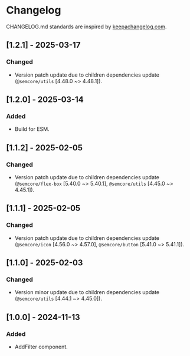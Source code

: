 # Changelog

CHANGELOG.md standards are inspired by [keepachangelog.com](https://keepachangelog.com/en/1.0.0/).

## [1.2.1] - 2025-03-17

### Changed

- Version patch update due to children dependencies update (`@semcore/utils` [4.48.0 ~> 4.48.1]).

## [1.2.0] - 2025-03-14

### Added

- Build for ESM.

## [1.1.2] - 2025-02-05

### Changed

- Version patch update due to children dependencies update (`@semcore/flex-box` [5.40.0 ~> 5.40.1], `@semcore/utils` [4.45.0 ~> 4.45.1]).

## [1.1.1] - 2025-02-05

### Changed

- Version patch update due to children dependencies update (`@semcore/icon` [4.56.0 ~> 4.57.0], `@semcore/button` [5.41.0 ~> 5.41.1]).

## [1.1.0] - 2025-02-03

### Changed

- Version minor update due to children dependencies update (`@semcore/utils` [4.44.1 ~> 4.45.0]).

## [1.0.0] - 2024-11-13

### Added

- AddFilter component.

